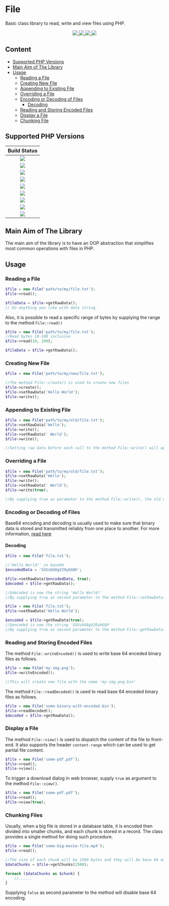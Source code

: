 # File
Basic class library to read, write and view files using PHP.


<p align="center">
  <a target="_blank" href="https://github.com/WebFiori/file/actions/workflows/php82.yml">
    <img src="https://github.com/WebFiori/file/actions/workflows/php82.yml/badge.svg?branch=main">
  </a>
  <a href="https://codecov.io/gh/WebFiori/file">
    <img src="https://codecov.io/gh/WebFiori/file/branch/main/graph/badge.svg" />
  </a>
  <a href="https://sonarcloud.io/dashboard?id=WebFiori_file">
      <img src="https://sonarcloud.io/api/project_badges/measure?project=WebFiori_file&metric=alert_status" />
  </a>
  <a href="https://packagist.org/packages/webfiori/file">
    <img src="https://img.shields.io/packagist/dt/webfiori/file?color=light-green">
  </a>
</p>

## Content

* [Supported PHP Versions](#supported-php-versions)
* [Main Aim of The Library](#main-aim-of-the-library)
* [Usage](#usage)
    * [Reading a File](#reading-a-file)
    * [Creating New File](#creating-new-file)
    * [Appending to Existing File](#appending-to-existing-file)
    * [Overriding a File](#overriding-a-file)
    * [Encoding or Decoding of Files](#encoding-or-decoding-of-files)
      * [Decoding](#decoding)
    * [Reading and Storing Encoded Files](#reading-and-storing-encoded-files)
    * [Display a File](#display-a-file)
    * [Chunking File](#chunking-files)

## Supported PHP Versions
|                                                                                       Build Status                                                                                        |
|:-----------------------------------------------------------------------------------------------------------------------------------------------------------------------------------------:|
| <a target="_blank" href="https://github.com/WebFiori/file/actions/workflows/php70.yml"><img src="https://github.com/WebFiori/file/actions/workflows/php70.yml?branch=main"></a> |
| <a target="_blank" href="https://github.com/WebFiori/file/actions/workflows/php71.yml"><img src="https://github.com/WebFiori/file/actions/workflows/php71.yml/badge.svg?branch=main"></a> |
| <a target="_blank" href="https://github.com/WebFiori/file/actions/workflows/php72.yml"><img src="https://github.com/WebFiori/file/actions/workflows/php72.yml/badge.svg?branch=main"></a> |
| <a target="_blank" href="https://github.com/WebFiori/file/actions/workflows/php73.yml"><img src="https://github.com/WebFiori/file/actions/workflows/php73.yml/badge.svg?branch=main"></a> |
| <a target="_blank" href="https://github.com/WebFiori/file/actions/workflows/php74.yml"><img src="https://github.com/WebFiori/file/actions/workflows/php74.yml/badge.svg?branch=main"></a> |
| <a target="_blank" href="https://github.com/WebFiori/file/actions/workflows/php80.yml"><img src="https://github.com/WebFiori/file/actions/workflows/php80.yml/badge.svg?branch=main"></a> |
| <a target="_blank" href="https://github.com/WebFiori/file/actions/workflows/php81.yml"><img src="https://github.com/WebFiori/file/actions/workflows/php81.yml/badge.svg?branch=main"></a> |
| <a target="_blank" href="https://github.com/WebFiori/file/actions/workflows/php82.yml"><img src="https://github.com/WebFiori/file/actions/workflows/php82.yml/badge.svg?branch=main"></a> |
| <a target="_blank" href="https://github.com/WebFiori/file/actions/workflows/php83.yml"><img src="https://github.com/WebFiori/file/actions/workflows/php83.yml/badge.svg?branch=main"></a> |

## Main Aim of The Library
The main aim of the library is to have an OOP abstraction that simplifies most common operations with files in PHP.

## Usage

### Reading a File

``` php
$file = new File('path/to/my/file.txt');
$file->read();

$fileData = $file->getRawData();
// Do anything you like with data string.
```

Also, it is possible to read a specific range of bytes by supplying the range to the method `File::read()`

``` php
$file = new File('path/to/my/file.txt');
//Read bytes 10-100 inclusive
$file->read(10, 100);

$fileData = $file->getRawData();
```

### Creating New File

``` php 
$file = new File('path/to/my/new/file.txt');

//The method File::create() is used to create new files
$file->create();
$file->setRawData('Hello World');
$file->write();
```

### Appending to Existing File

``` php 
$file = new File('path/to/my/old/file.txt');
$file->setRawData('Hello');
$file->write();
$file->setRawData(' World');
$file->write();

//Setting raw data before each call to the method File::write() will append to file.
```

### Overriding a File

``` php 
$file = new File('path/to/my/old/file.txt');
$file->setRawData('Hello');
$file->write();
$file->setRawData(' World');
$file->write(true);

//By supplying true as parameter to the method File::write(), the old content of the file will be overridden. 
```
### Encoding or Decoding of Files

Base64 encoding and decoding is usually used to make sure that binary data is stored and transmitted reliably from one place to another. For more information, [read here](https://en.wikipedia.org/wiki/Base64)

#### Decoding
``` php
$file = new File('file.txt');

//'Hello World!' in base64
$encodedData = 'SGVsbG8gV29ybGQh';

$file->setRawData($encodedData, true);
$decoded = $file->getRawData();

//$decoded is now the string 'Hello World!'
//By supplying true as second parameter to the method File::setRawData(), the method will decode given data
```

``` php
$file = new File('file.txt');
$file->setRawData('Hello World');

$encoded = $file->getRawData(true);
//$encoded is now the string 'SGVsbG8gV29ybGQh'
//By supplying true as second parameter to the method File::getRawData(), the method will encode given data
```

### Reading and Storing Encoded Files
The method `File::writeEncoded()` is used to write base 64 enceded binary files as follows.

``` php
$file = new File('my-img.png');
$file->writeEncoded();

//This will create new file with the name 'my-img.png.bin'
```

The method `File::readDecoded()` is used to read base 64 enceded binary files as follows.

``` php
$file = new File('some-binary-with-encoded.bin');
$file->readDecoded();
$decoded = $file->getRawData();

```

### Display a File

The method `File::view()` is used to dispatch the content of the file to front-end. It also supports the header `content-range` which can be used to get partial file content.

``` php 
$file = new File('some-pdf.pdf');
$file->read();
$file->view();
```

To trigger a download dialog in web browser, supply `true` as argument to the method `File::view()`.
``` php 
$file = new File('some-pdf.pdf');
$file->read();
$file->view(true);
```

### Chunking Files

Usually, when a big file is stored in a database table, it is encoded then divided into smaller chunks, and each chunk is stored in a record. The class provides a single method for doing such procedure.

``` php
$file = new File('some-big-movie-file.mp4');
$file->read();

//The size of each chunk will be 1500 bytes and they will be base 64 encoded by default.
$dataChunks = $file->getChunks(1500);

foreach ($dataChunks as $chunk) {
    //......
}
```

Supplying `false` as second parameter to the method will disable base 64 encoding.
